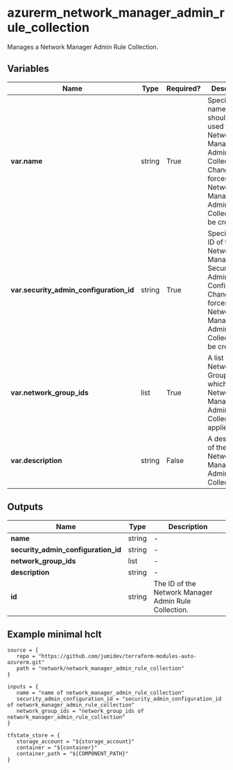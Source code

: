 # azurerm_network_manager_admin_rule_collection

Manages a Network Manager Admin Rule Collection.

## Variables

| Name | Type | Required? |  Description |
| ---- | ---- | --------- |  ----------- |
| **var.name** | string | True | Specifies the name which should be used for this Network Manager Admin Rule Collection. Changing this forces a new Network Manager Admin Rule Collection to be created. | 
| **var.security_admin_configuration_id** | string | True | Specifies the ID of the Network Manager Security Admin Configuration. Changing this forces a new Network Manager Admin Rule Collection to be created. | 
| **var.network_group_ids** | list | True | A list of Network Group ID which this Network Manager Admin Rule Collection applies to. | 
| **var.description** | string | False | A description of the Network Manager Admin Rule Collection. | 



## Outputs

| Name | Type | Description |
| ---- | ---- | --------- | 
| **name** | string  | - | 
| **security_admin_configuration_id** | string  | - | 
| **network_group_ids** | list  | - | 
| **description** | string  | - | 
| **id** | string  | The ID of the Network Manager Admin Rule Collection. | 

## Example minimal hclt

```hcl
source = {
   repo = "https://github.com/jumidev/terraform-modules-auto-azurerm.git" 
   path = "network/network_manager_admin_rule_collection" 
}

inputs = {
   name = "name of network_manager_admin_rule_collection" 
   security_admin_configuration_id = "security_admin_configuration_id of network_manager_admin_rule_collection" 
   network_group_ids = "network_group_ids of network_manager_admin_rule_collection" 
}

tfstate_store = {
   storage_account = "${storage_account}" 
   container = "${container}" 
   container_path = "${COMPONENT_PATH}" 
}


```